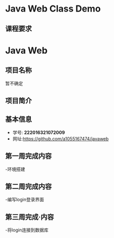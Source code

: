 
# Java Web Class Demo

## 课程要求



# Java Web 
## 项目名称
暂不确定


## 项目简介


## 基本信息

- 学号: **222016321072009**
- 网址:https://github.com/a1055167474/javaweb


## 第一周完成内容
-环境搭建

## 第二周完成内容
-编写login登录界面
## 第三周完成·内容
-将login连接到数据库

















